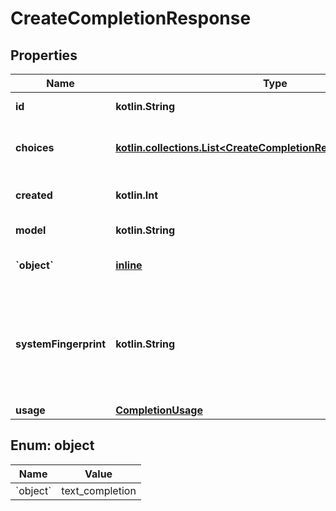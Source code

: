 
# CreateCompletionResponse

## Properties
| Name | Type | Description | Notes |
| ------------ | ------------- | ------------- | ------------- |
| **id** | **kotlin.String** | A unique identifier for the completion. |  |
| **choices** | [**kotlin.collections.List&lt;CreateCompletionResponseChoicesInner&gt;**](CreateCompletionResponseChoicesInner.md) | The list of completion choices the model generated for the input prompt. |  |
| **created** | **kotlin.Int** | The Unix timestamp (in seconds) of when the completion was created. |  |
| **model** | **kotlin.String** | The model used for completion. |  |
| **&#x60;object&#x60;** | [**inline**](#&#x60;Object&#x60;) | The object type, which is always \&quot;text_completion\&quot; |  |
| **systemFingerprint** | **kotlin.String** | This fingerprint represents the backend configuration that the model runs with.  Can be used in conjunction with the &#x60;seed&#x60; request parameter to understand when backend changes have been made that might impact determinism.  |  [optional] |
| **usage** | [**CompletionUsage**](CompletionUsage.md) |  |  [optional] |


<a id="`Object`"></a>
## Enum: object
| Name | Value |
| ---- | ----- |
| &#x60;object&#x60; | text_completion |



